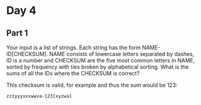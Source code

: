 # Day 4

## Part 1

Your input is a list of strings. Each string has the form
NAME-ID[CHECKSUM]. NAME consists of lowercase letters separated by
dashes, ID is a number and CHECKSUM are the five most common letters
in NAME, sorted by frequency with ties broken by alphabetical sorting.
What is the sums of all the IDs where the CHECKSUM is correct?

This checksum is valid, for example and thus the sum would be 123:

```
zzzyyyxxxwwva-123[xyzwa]
```

